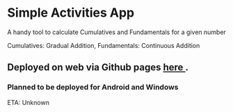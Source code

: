 # Simple Activities App

A handy tool to calculate Cumulatives and Fundamentals for a given number

Cumulatives: Gradual Addition, Fundamentals: Continuous Addition

## Deployed on web via Github pages <a href="https://abhi-survase.github.io/ActivitiesApp/" target="_blank"> here </a>.
### Planned to be deployed for Android and Windows
ETA: Unknown
